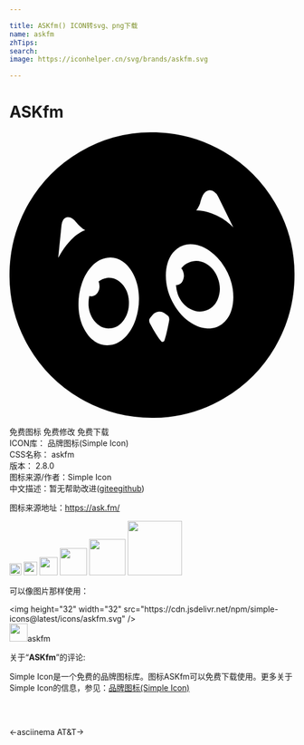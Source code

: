 ```yaml
---

title: ASKfm() ICON转svg、png下载
name: askfm
zhTips: 
search: 
image: https://iconhelper.cn/svg/brands/askfm.svg

---
```


# ASKfm  <small style="font-size: 60%;font-weight: 100"></small>

<div id="svg" class="svg-wrap">
<svg role="img" viewBox="0 0 24 24" xmlns="http://www.w3.org/2000/svg"><title>ASKfm icon</title><path d="M12 24c-2.172 0-4.195-.547-6.07-1.64a12.003 12.003 0 01-4.29-4.29A11.842 11.842 0 010 12c0-2.172.547-4.195 1.64-6.07a12.003 12.003 0 014.29-4.29A11.842 11.842 0 0112 0c2.172 0 4.195.547 6.07 1.64a12.003 12.003 0 014.29 4.29A11.842 11.842 0 0124 12c0 2.172-.547 4.195-1.64 6.07a12.003 12.003 0 01-4.29 4.29A11.842 11.842 0 0112 24zm2.133-14.227c-.39.282-.664.688-.82 1.22-.157.53-.188 1.109-.094 1.734s.312 1.222.656 1.793c.344.57.754 1.027 1.23 1.37.477.344.961.54 1.454.587.492.046.933-.07 1.324-.352.39-.281.664-.688.82-1.219.156-.531.188-1.11.094-1.734a4.839 4.839 0 00-.656-1.793 4.564 4.564 0 00-1.23-1.371c-.477-.344-.962-.54-1.454-.586a1.887 1.887 0 00-1.324.351zm2.484 5.18c-.469.188-.937.152-1.406-.105-.469-.258-.813-.66-1.031-1.207a3.082 3.082 0 01-.164-.797h.023c.063 0 .14-.016.234-.047h-.023c.188-.063.316-.211.387-.445a.92.92 0 00-.012-.633.842.842 0 00-.164-.305v.024c.187-.235.406-.399.656-.493.469-.203.938-.175 1.406.082.47.258.809.668 1.02 1.23.21.563.227 1.106.047 1.63-.18.523-.504.879-.973 1.066zm-3.586.235a.825.825 0 00-.515-.106.768.768 0 00-.47.27l-.187.234a.348.348 0 00-.093.258c0 .062.015.125.046.187.391.735.711 1.242.961 1.524a.124.124 0 00.13.058.18.18 0 00.128-.082c.094-.234.219-.734.375-1.5l.047-.258v-.07a.38.38 0 00-.164-.328zm-4.804-4.641c-.47.062-.891.289-1.266.68-.375.39-.664.882-.867 1.476a5.391 5.391 0 00-.282 1.887c.016.664.149 1.262.399 1.793.25.531.574.93.973 1.195.398.266.832.367 1.3.305.47-.063.891-.285 1.266-.668.375-.383.664-.871.867-1.465a5.391 5.391 0 00.281-1.887c-.015-.664-.148-1.261-.398-1.793-.25-.53-.574-.933-.973-1.207a1.806 1.806 0 00-1.3-.316zm1.828 3.633c.03.593-.102 1.113-.399 1.558-.297.446-.68.692-1.148.739-.469.046-.883-.118-1.242-.493-.36-.375-.563-.851-.61-1.43v-.187c0-.219.024-.43.07-.633v.024a.822.822 0 00.235.023.703.703 0 00.469-.316.81.81 0 00.14-.598.725.725 0 00-.07-.328c.203-.156.445-.258.727-.305.468-.047.882.121 1.242.504s.554.864.586 1.442zM5.602 7.547a1.17 1.17 0 00-.329-.305c-.156-.094-.304-.125-.445-.094a.489.489 0 00-.328.258.961.961 0 00-.117.375l-.281 2.766.304-.516c.25-.39.516-.726.797-1.008.406-.406.797-.671 1.172-.796a1.54 1.54 0 01-.445-.329c-.12-.104-.227-.243-.328-.351zM17.25 5.016a.55.55 0 00-.48-.141c-.18.031-.34.164-.48.398-.08.157-.142.32-.188.493-.027.058-.032.125-.047.187l-.024.07c-.11.25-.21.43-.304.54.453.015.89.101 1.312.257a4.83 4.83 0 011.594.961l.21.211-1.265-2.578a.925.925 0 00-.328-.398Z"/></svg>
</div>
<detail full-name='askfm'></detail>

<div class="detail-page">
<p>
<span><span class="badge-success badge">免费图标</span> <span class="badge-success badge">免费修改</span>  <span class="badge-success badge">免费下载</span> </span>
<br/>
<span>
ICON库：
<span class="badge-secondary badge">品牌图标(Simple Icon)</span> 
</span>
<br/>
<span>
CSS名称：
<span class="badge-secondary badge">askfm</span> 
</span>

<br/>
<span>
版本：
<span class="badge-secondary badge">2.8.0</span> 
</span>
<br/>
<span>图标来源/作者：<span class="badge-light badge">Simple Icon</span></span> 
<br/>
<span class="zh-detail">中文描述：暂无<span class="help-link"><span>帮助改进</span>(<a href="https://gitee.com/liuwave/icon-helper/edit/master/json/brands/askfm.json" target="_blank" rel="noopener noreferrer">gitee</a><a href="https://github.com/liuwave/icon-helper/edit/master/json/brands/askfm.json" target="_blank" rel="noopener noreferrer">github</a></span>)</span><br/>
</p>
</div><div class="description description alert alert-light"><p>图标来源地址：<a href="https://ask.fm/" target="_blank" rel="noopener noreferrer">https://ask.fm/</a></p></div>
<div class="alert alert-dark">
<img height="21" width="21" src="https://cdn.jsdelivr.net/npm/simple-icons@latest/icons/askfm.svg" />
<img height="24" width="24" src="https://cdn.jsdelivr.net/npm/simple-icons@latest/icons/askfm.svg" />
<img height="32" width="32" src="https://cdn.jsdelivr.net/npm/simple-icons@latest/icons/askfm.svg" />
<img height="48" width="48" src="https://cdn.jsdelivr.net/npm/simple-icons@latest/icons/askfm.svg" />
<img height="64" width="64" src="https://cdn.jsdelivr.net/npm/simple-icons@latest/icons/askfm.svg" />
<img height="96" width="96" src="https://cdn.jsdelivr.net/npm/simple-icons@latest/icons/askfm.svg" />

</div>
<div>
  <p>可以像图片那样使用：    
  </p>
  <div class="alert alert-primary" style="font-size: 14px">
    &lt;img height="32" width="32" src="https://cdn.jsdelivr.net/npm/simple-icons@latest/icons/askfm.svg" /&gt;
    <copy-btn content='<img height="32" width="32" src="https://cdn.jsdelivr.net/npm/simple-icons@latest/icons/askfm.svg" />'></copy-btn>
  </div>
  <div class="alert alert-secondary">
    <img height="32" width="32" src="https://cdn.jsdelivr.net/npm/simple-icons@latest/icons/askfm.svg" />askfm
    <copy-btn content="askfm" btn-title="复制图标名称"></copy-btn>
  </div>
</div>
<div class="icon-detail__container">
<p>关于“<b>ASKfm</b>”的评论:</p>
</div>
<Vssue title="关于“ASKfm”的评论" />
<div><p>Simple Icon是一个免费的品牌图标库。图标ASKfm可以免费下载使用。更多关于  Simple Icon的信息，参见：<a target="_blank" href="https://iconhelper.cn/brands.html">品牌图标(Simple Icon)</a>
</p></div>


<div style="padding:2rem 0 " class="page-nav"><p class="inner"><span class="prev">←<router-link to="/icon/asciinema.html">asciinema</router-link></span> <span class="next"><router-link to="/icon/at-t.html">AT&T</router-link>→</span></p></div>
